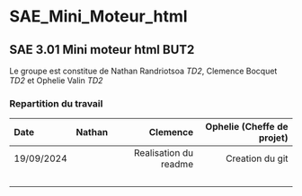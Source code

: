 # SAE_Mini_Moteur_html
## SAE 3.01 Mini moteur html BUT2
Le groupe est constitue de Nathan Randriotsoa *TD2*, Clemence Bocquet *TD2* et Ophelie Valin *TD2*

### Repartition du travail 
| Date  | Nathan          | Clemence | Ophelie (Cheffe de projet) |
| :--------------- |:---------------:| -----:|-------:|
|19/09/2024  |         | Realisation du readme | Creation du git|
|           |       |     | |
